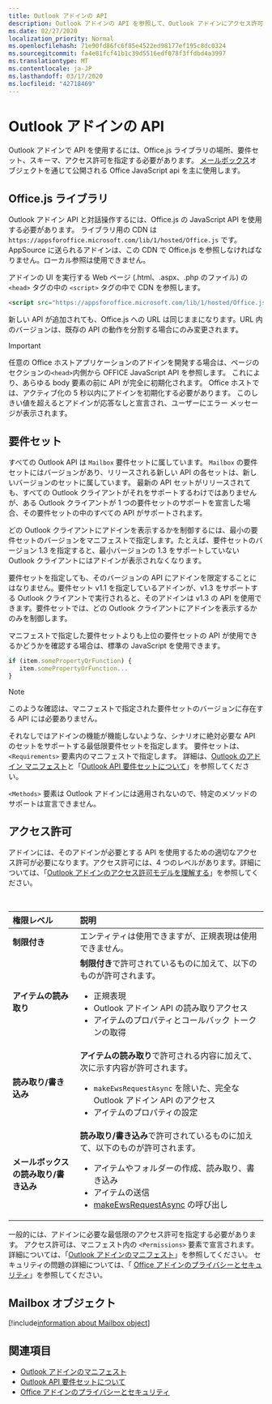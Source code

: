 ```yaml
---
title: Outlook アドインの API
description: Outlook アドインの API を参照して、Outlook アドインにアクセス許可を宣言する方法について説明します。
ms.date: 02/27/2020
localization_priority: Normal
ms.openlocfilehash: 71e90fd86fc6f85e4522ed98177ef195c8dc0324
ms.sourcegitcommit: fa4e81fcf41b1c39d5516edf078f3ffdbd4a3997
ms.translationtype: MT
ms.contentlocale: ja-JP
ms.lasthandoff: 03/17/2020
ms.locfileid: "42718469"
---
```

# <a name="outlook-add-in-apis"></a>Outlook アドインの API

Outlook アドインで API を使用するには、Office.js ライブラリの場所、要件セット、スキーマ、アクセス許可を指定する必要があります。 [メールボックス](#mailbox-object)オブジェクトを通じて公開される Office JavaScript api を主に使用します。

## <a name="officejs-library"></a>Office.js ライブラリ

Outlook アドイン API と対話操作するには、Office.js の JavaScript API を使用する必要があります。 ライブラリ用の CDN は `https://appsforoffice.microsoft.com/lib/1/hosted/Office.js` です。 AppSource に送られるアドインは、この CDN で Office.js を参照しなければなりません。ローカル参照は使用できません。

アドインの UI を実行する Web ページ (.html、.aspx、.php のファイル) の `<head>` タグの中の `<script>` タグの中で CDN を参照します。

```HTML
<script src="https://appsforoffice.microsoft.com/lib/1/hosted/Office.js" type="text/javascript"></script>
```
新しい API が追加されても、Office.js への URL は同じままになります。URL 内のバージョンは、既存の API の動作を分割する場合にのみ変更されます。

> [!IMPORTANT]
> 任意の Office ホストアプリケーションのアドインを開発する場合は、ページのセクションの`<head>`内側から OFFICE JavaScript API を参照します。 これにより、あらゆる body 要素の前に API が完全に初期化されます。 Office ホストでは、アクティブ化の 5 秒以内にアドインを初期化する必要があります。 このしきい値を超えるとアドインが応答なしと宣言され、ユーザーにエラー メッセージが表示されます。

## <a name="requirement-sets"></a>要件セット

すべての Outlook API は `Mailbox` 要件セットに属しています。 `Mailbox` の要件セットにはバージョンがあり、リリースされる新しい API の各セットは、新しいバージョンのセットに属しています。 最新の API セットがリリースされても、すべての Outlook クライアントがそれをサポートするわけではありませんが、ある Outlook クライアントが 1 つの要件セットのサポートを宣言した場合、その要件セットの中のすべての API がサポートされます。

どの Outlook クライアントにアドインを表示するかを制御するには、最小の要件セットのバージョンをマニフェストで指定します。たとえば、要件セットのバージョン 1.3 を指定すると、最小バージョンの 1.3 をサポートしていない Outlook クライアントにはアドインが表示されなくなります。

要件セットを指定しても、そのバージョンの API にアドインを限定することにはなりません。要件セット v1.1 を指定しているアドインが、v1.3 をサポートする Outlook クライアントで実行されると、そのアドインは v1.3 の API を使用できます。要件セットでは、どの Outlook クライアントにアドインを表示するかのみを制御します。

マニフェストで指定した要件セットよりも上位の要件セットの API が使用できるかどうかを確認する場合は、標準の JavaScript を使用できます。

```js
if (item.somePropertyOrFunction) {
   item.somePropertyOrFunction...  
}
```

> [!NOTE]
> このような確認は、マニフェストで指定された要件セットのバージョンに存在する API には必要ありません。

それなしではアドインの機能が機能しないような、シナリオに絶対必要な API のセットをサポートする最低限要件セットを指定します。 要件セットは、`<Requirements>` 要素内のマニフェストで指定します。 詳細は、[Outlook のアドイン マニフェスト](manifests.md)と「[Outlook API 要件セットについて](../reference/requirement-sets/outlook-api-requirement-sets.md)」を参照してください。

`<Methods>` 要素は Outlook アドインには適用されないので、特定のメソッドのサポートは宣言できません。

## <a name="permissions"></a>アクセス許可

アドインには、そのアドインが必要とする API を使用するための適切なアクセス許可が必要になります。アクセス許可には、4 つのレベルがあります。詳細については、「[Outlook アドインのアクセス許可モデルを理解する](understanding-outlook-add-in-permissions.md)」を参照してください。

<br/>

|権限レベル|説明|
|:-----|:-----|
| **制限付き** | エンティティは使用できますが、正規表現は使用できません。 |
| **アイテムの読み取り** | **制限付き**で許可されているものに加えて、以下のものが許可されます。<ul><li>正規表現</li><li>Outlook アドイン API の読み取りアクセス</li><li>アイテムのプロパティとコールバック トークンの取得</li></ul> |
| **読み取り/書き込み** | **アイテムの読み取り**で許可される内容に加えて、次に示す内容が許可されます。<ul><li>`makeEwsRequestAsync` を除いた、完全な Outlook アドイン API のアクセス</li><li>アイテムのプロパティの設定</li></ul> |
| **メールボックスの読み取り/書き込み** | **読み取り/書き込み**で許可されているものに加えて、以下のものが許可されます。<ul><li>アイテムやフォルダーの作成、読み取り、書き込み</li><li>アイテムの送信</li><li>[makeEwsRequestAsync](../reference/objectmodel/preview-requirement-set/office.context.mailbox.md#methods) の呼び出し</li></ul> |

一般的には、アドインに必要な最低限のアクセス許可を指定する必要があります。 アクセス許可は、マニフェスト内の `<Permissions>` 要素で宣言されます。 詳細については、「[Outlook アドインのマニフェスト](manifests.md)」を参照してください。 セキュリティの問題の詳細については、「 [Office アドインのプライバシーとセキュリティ](../concepts/privacy-and-security.md)」を参照してください。

## <a name="mailbox-object"></a>Mailbox オブジェクト

[!include[information about Mailbox object](../includes/mailbox-object-desc.md)]

## <a name="see-also"></a>関連項目

- [Outlook アドインのマニフェスト](manifests.md)
- [Outlook API 要件セットについて](../reference/requirement-sets/outlook-api-requirement-sets.md)
- [Office アドインのプライバシーとセキュリティ](../concepts/privacy-and-security.md)
